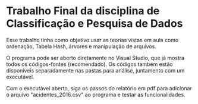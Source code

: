# Trabalho Final da disciplina de Classificação e Pesquisa de Dados

Esse trabalho tinha como objetivo usar as teorias vistas em aula como ordenação, Tabela Hash, árvores e manipulação de arquivos.

O programa pode ser aberto diretamente no Visual Studio, que já mostra todos os códigos-fontes (recomendado).
Os códigos também estão disponíveis separadamente nas pastas para análise, juntamento com um executável.

Com o executável aberto, siga os passos do relatório em pdf para adicionar o arquivo "acidentes_2016.csv" ao programa e testar as funcionalidades.
